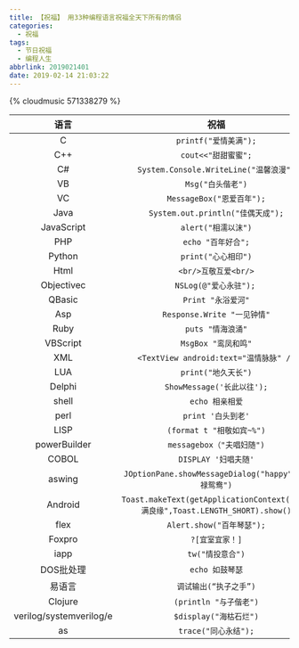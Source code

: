 ```yaml
---
title: 【祝福】 用33种编程语言祝福全天下所有的情侣
categories:
  - 祝福
tags:
  - 节日祝福
  - 编程人生
abbrlink: 2019021401
date: 2019-02-14 21:03:22
---
```


{% cloudmusic 571338279 %}

| 语言 | 祝福 |
| :--: | :--: |
| C | `printf("爱情美满");` |
| C++ | `cout<<"甜甜蜜蜜";` |
| C# | `System.Console.WriteLine("温馨浪漫")` |
| VB | `Msg("白头偕老")` |
| VC | `MessageBox("恩爱百年");` |
| Java | `System.out.println("佳偶天成");` |
| JavaScript | `alert("相濡以沫")` |
| PHP  | `echo "百年好合";` |
| Python | `print("心心相印")` |
| Html | `<br/>互敬互爱<br/>` |
| Objectivec | `NSLog(@"爱心永驻");`  |
| QBasic | `Print "永浴爱河"` |
| Asp | `Response.Write "一见钟情"` |
| Ruby | `puts "情海浪涌"` |
| VBScript | `MsgBox "鸾凤和鸣"` |
| XML | `<TextView android:text="温情脉脉" />` |
| LUA | `print("地久天长")` |
| Delphi | `ShowMessage('长此以往');` |
| shell | `echo 相亲相爱` |
| perl | `print '白头到老'` |
| LISP | `(format t "相敬如宾~%")` |
| powerBuilder | `messagebox（"夫唱妇随")` |
| COBOL | `DISPLAY '妇唱夫随'` |
| aswing | `JOptionPane.showMessageDialog("happy","福禄鸳鸯")` |
| Android | `Toast.makeText(getApplicationContext(),"美满良缘",Toast.LENGTH_SHORT).show()` |
| flex | `Alert.show("百年琴瑟");` |
| Foxpro | `?[宜室宜家！]` |
| iapp | `tw("情投意合")` |
| DOS批处理 | `echo 如鼓琴瑟` |
| 易语言 | `调试输出(“执子之手”)` |
| Clojure | `(println "与子偕老")` |
| verilog/systemverilog/e | `$display("海枯石烂")` |
| as | `trace("同心永结");` |